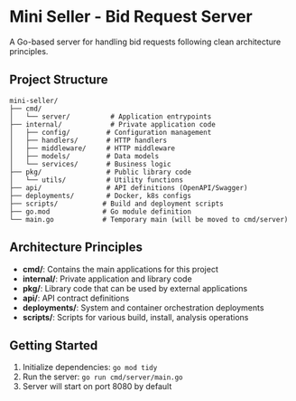 # Mini Seller - Bid Request Server

A Go-based server for handling bid requests following clean architecture principles.

## Project Structure

```
mini-seller/
├── cmd/
│   └── server/          # Application entrypoints
├── internal/            # Private application code
│   ├── config/         # Configuration management
│   ├── handlers/       # HTTP handlers
│   ├── middleware/     # HTTP middleware
│   ├── models/         # Data models
│   └── services/       # Business logic
├── pkg/                # Public library code
│   └── utils/          # Utility functions
├── api/                # API definitions (OpenAPI/Swagger)
├── deployments/        # Docker, k8s configs
├── scripts/           # Build and deployment scripts
├── go.mod             # Go module definition
└── main.go            # Temporary main (will be moved to cmd/server)
```

## Architecture Principles

- **cmd/**: Contains the main applications for this project
- **internal/**: Private application and library code
- **pkg/**: Library code that can be used by external applications
- **api/**: API contract definitions
- **deployments/**: System and container orchestration deployments
- **scripts/**: Scripts for various build, install, analysis operations

## Getting Started

1. Initialize dependencies: `go mod tidy`
2. Run the server: `go run cmd/server/main.go`
3. Server will start on port 8080 by default